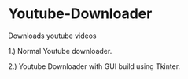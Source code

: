 # Youtube-Downloader
Downloads youtube videos

1.) Normal Youtube downloader.

2.) Youtube Downloader with GUI build using Tkinter.
